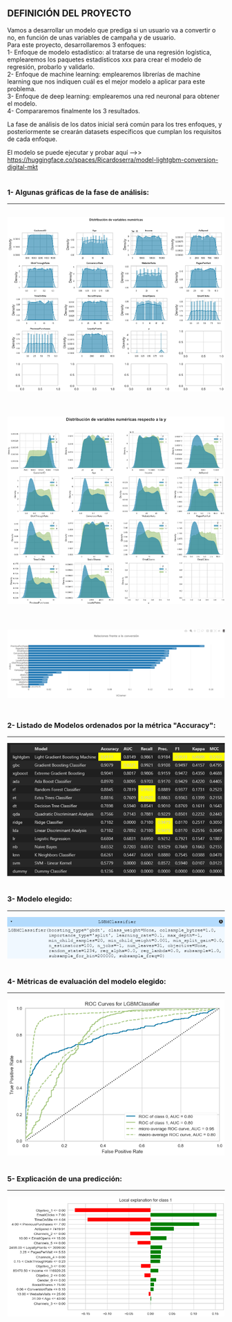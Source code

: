 ## DEFINICIÓN DEL PROYECTO<BR>
Vamos a desarrollar un modelo que prediga si un usuario va a convertir o no, en función de unas variables de campaña y de usuario. <br>
Para este proyecto, desarrollaremos 3 enfoques: <br>
1- Enfoque de modelo estadístico: al tratarse de una regresión logística, emplearemos los paquetes estadísticos xxx para crear el modelo de regresión, probarlo y validarlo. <br>
2- Enfoque de machine learning: emplearemos librerías de machine learning que nos indiquen cuál es el mejor modelo a aplicar para este problema. <br>
3- Enfoque de deep learning: emplearemos una red neuronal para obtener el modelo. <br>
4- Compararemos finalmente los 3 resultados. <br>

La fase de análisis de los datos inicial será común para los tres enfoques, y posteriormente se crearán datasets específicos que cumplan los requisitos de cada enfoque. <br>

El modelo se puede ejecutar y probar aquí -->> https://huggingface.co/spaces/Ricardoserra/model-lightgbm-conversion-digital-mkt <br><br>

### 1- Algunas gráficas de la fase de análisis: ###
---
![ Distribución de variables numéricas](https://github.com/ricardoserra74/DataScience/blob/main/modelos_propension_compra/img/analisis1.png) <br><br>
---
![ Distribución de variables numéricas respecto a la y](https://github.com/ricardoserra74/DataScience/blob/main/modelos_propension_compra/img/analisis2.png) <br><br>
---
![ Relaciones de las variables con la variable y](https://github.com/ricardoserra74/DataScience/blob/main/modelos_propension_compra/img/analisis3.png) <br><br>
---

### 2- Listado de Modelos ordenados por la métrica "Accuracy": ###
---
![ Distintos modelos](https://github.com/ricardoserra74/DataScience/blob/main/modelos_propension_compra/img/models1.png) <br><br>

### 3- Modelo elegido: ###
---
![ Modelo LGBM Classifier](https://github.com/ricardoserra74/DataScience/blob/main/modelos_propension_compra/img/models2.png) <br><br>

### 4- Métricas de evaluación del modelo elegido: ###
---
![ Curva ROC](https://github.com/ricardoserra74/DataScience/blob/main/modelos_propension_compra/img/models3.png) <br><br>

### 5- Explicación de una predicción: ###
---
![ Explicación de una predicción](https://github.com/ricardoserra74/DataScience/blob/main/modelos_propension_compra/img/models4.png) <br>
